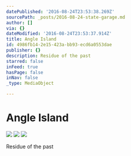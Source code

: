 ```yaml
---
datePublished: '2016-08-24T23:53:38.269Z'
sourcePath: _posts/2016-08-24-state-garage.md
author: []
via: {}
dateModified: '2016-08-24T23:53:37.914Z'
title: Angle Island
id: 4986fb14-2e15-423a-bb93-ecd6a0553dae
publisher: {}
description: Residue of the past
starred: false
inFeed: true
hasPage: false
inNav: false
_type: MediaObject

---
```

# Angle Island
![](https://the-grid-user-content.s3-us-west-2.amazonaws.com/5eaab519-f523-42e6-9799-2c251d5b2eb3.jpg)
![](https://the-grid-user-content.s3-us-west-2.amazonaws.com/91fa2dd2-24fe-4752-82b8-7ca5252fe1d3.jpg)
![](https://the-grid-user-content.s3-us-west-2.amazonaws.com/ecc4950a-0c70-4618-a1c6-cd2df9a01b3e.jpg)

Residue of the past